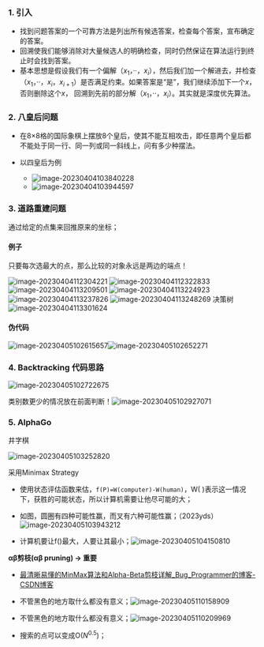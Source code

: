 ### 1. 引入

- 找到问题答案的一个可靠方法是列出所有候选答案，检查每个答案，宣布确定的答案。
- 回溯使我们能够消除对大量候选人的明确检查，同时仍然保证在算法运行到终止时会找到答案。
- 基本思想是假设我们有一个偏解（$x_1$，··，$x_i$），然后我们加一个解进去，并检查（$x_1$，··，$x_i$，$x_{i+1}$）是否满足约束。如果答案是“是”，我们继续添加下一个$x$，否则删除这个$x$，
  回溯到先前的部分解（$x_1$，··，$x_i$）。其实就是深度优先算法。

### 2. 八皇后问题

- 在8×8格的国际象棋上摆放8个皇后，使其不能互相攻击，即任意两个皇后都不能处于同一行、同一列或同一斜线上，问有多少种摆法。

- 以四皇后为例
  - ![image-20230404103840228](../img/3.30/image-20230404103840228.png)
  - ![image-20230404103944597](../img/3.30/image-20230404103944597.png)



### 3. 道路重建问题

通过给定的点集来回推原来的坐标；

#### 例子

只要每次选最大的点，那么比较的对象永远是两边的端点！

![image-20230404112304221](../img/3.30/image-20230404112304221.png)
![image-20230404112322833](../img/3.30/image-20230404112322833.png)
![image-20230404113209501](../img/3.30/image-20230404113209501.png)
![image-20230404113224923](../img/3.30/image-20230404113224923.png)
![image-20230404113237826](../img/3.30/image-20230404113237826.png)
![image-20230404113248269](../img/3.30/image-20230404113248269.png)
决策树![image-20230404113301624](../img/3.30/image-20230404113301624.png)

#### 伪代码

![image-20230405102615657](../img/3.30/image-20230405102615657.png)![image-20230405102652271](../img/3.30/image-20230405102652271.png)

### 4. Backtracking 代码思路

![image-20230405102722675](../img/3.30/image-20230405102722675.png)

类别数更少的情况放在前面判断！![image-20230405102927071](../img/3.30/image-20230405102927071.png)

### 5. AlphaGo

井字棋

![image-20230405103252820](../img/3.30/image-20230405103252820.png)

采用Minimax Strategy

- 使用状态评估函数来估，`f(P)=W(computer)-W(human)`，W( )表示这一情况下，获胜的可能状态，所以计算机需要让他尽可能的大；
- 如图，圆圈有四种可能性赢，而叉有六种可能性赢；（2023yds）![image-20230405103943212](../img/3.30/image-20230405103943212.png)

- 计算机要让f()最大，人要让其最小；![image-20230405104150810](../img/3.30/image-20230405104150810.png)

 **αβ剪枝(αβ pruning) -> 重要**
- [最清晰易懂的MinMax算法和Alpha-Beta剪枝详解_Bug_Programmer的博客-CSDN博客](https://blog.csdn.net/weixin_42165981/article/details/103263211)
- 不管黑色的地方取什么都没有意义；![image-20230405110158909](../img/3.30/image-20230405110158909.png)
- 不管黑色的地方取什么都没有意义；![image-20230405110209969](../img/3.30/image-20230405110209969.png)

- 搜索的点可以变成O($N^{0.5}$)；
